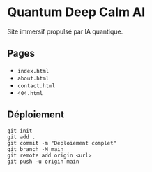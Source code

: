 # Quantum Deep Calm AI

Site immersif propulsé par IA quantique.

## Pages
- `index.html`
- `about.html`
- `contact.html`
- `404.html`

## Déploiement
```
git init
git add .
git commit -m "Déploiement complet"
git branch -M main
git remote add origin <url>
git push -u origin main
```